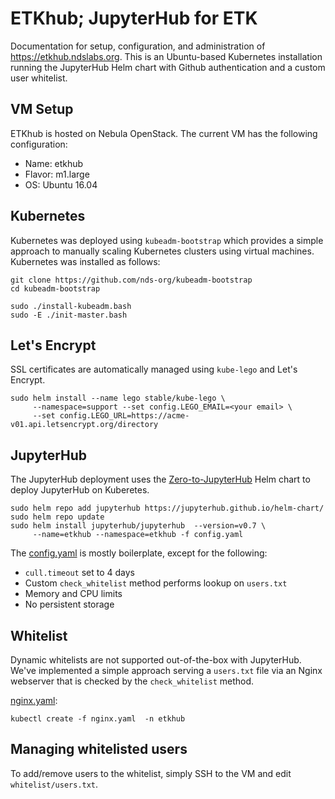 # ETKhub; JupyterHub for ETK

Documentation for setup, configuration, and administration of 
https://etkhub.ndslabs.org. This is an Ubuntu-based Kubernetes
installation running the JupyterHub Helm chart with Github
authentication and a custom user whitelist.


## VM Setup

ETKhub is hosted on Nebula OpenStack.  The current VM has the 
following configuration:
* Name: etkhub
* Flavor: m1.large
* OS: Ubuntu 16.04


## Kubernetes

Kubernetes was deployed using `kubeadm-bootstrap` which provides
a simple approach to manually scaling Kubernetes clusters using 
virtual machines.  Kubernetes was installed as follows:

```
git clone https://github.com/nds-org/kubeadm-bootstrap
cd kubeadm-bootstrap

sudo ./install-kubeadm.bash
sudo -E ./init-master.bash
```

## Let's Encrypt

SSL certificates are automatically managed using `kube-lego` and Let's Encrypt. 

```
sudo helm install --name lego stable/kube-lego \
     --namespace=support --set config.LEGO_EMAIL=<your email> \
     --set config.LEGO_URL=https://acme-v01.api.letsencrypt.org/directory
```

## JupyterHub

The JupyterHub deployment uses the [Zero-to-JupyterHub](https://zero-to-jupyterhub.readthedocs.io/en/latest/)
Helm chart to deploy JupyterHub on Kuberetes. 

```
sudo helm repo add jupyterhub https://jupyterhub.github.io/helm-chart/
sudo helm repo update
sudo helm install jupyterhub/jupyterhub  --version=v0.7 \ 
     --name=etkhub --namespace=etkhub -f config.yaml
```

The [config.yaml](config.yaml) is mostly boilerplate, except for the following:
* `cull.timeout` set to 4 days
* Custom `check_whitelist` method performs lookup on `users.txt`
* Memory and CPU limits 
* No persistent storage


## Whitelist

Dynamic whitelists are not supported out-of-the-box with JupyterHub. We've 
implemented a simple approach serving a `users.txt` file via an Nginx webserver 
that is checked by the `check_whitelist` method.

[nginx.yaml](nging.yaml):
```
kubectl create -f nginx.yaml  -n etkhub
```

## Managing whitelisted users

To add/remove users to the whitelist, simply SSH to the VM and edit 
`whitelist/users.txt`.

